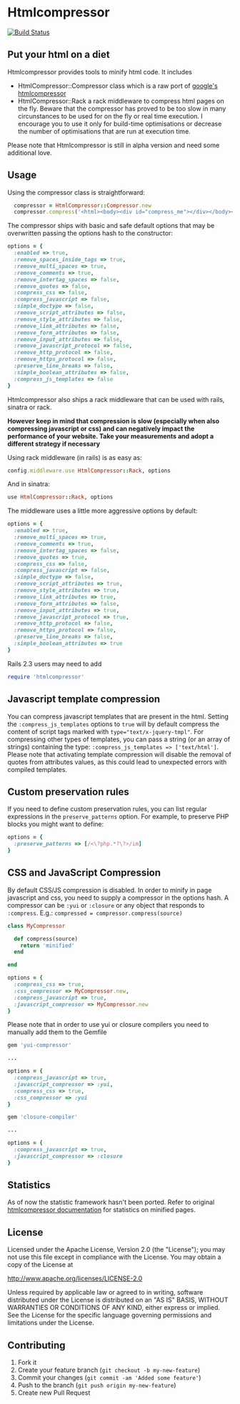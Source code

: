 # Htmlcompressor
[![Build Status](https://travis-ci.org/paolochiodi/htmlcompressor.svg?branch=master)](https://travis-ci.org/paolochiodi/htmlcompressor)

## Put your html on a diet

Htmlcompressor provides tools to minify html code.
It includes
- HtmlCompressor::Compressor class which is a raw port of [google's htmlcompressor](http://code.google.com/p/htmlcompressor/)
- HtmlCompressor::Rack a rack middleware to compress html pages on the fly.
Beware that the compressor has proved to be too slow in many circunstances to be used for on the fly or real time execution. I encourage you to use it only for build-time optimisations or decrease the number of optimisations that are run at execution time.

Please note that Htmlcompressor is still in alpha version and need some additional love.

## Usage

Using the compressor class is straightforward:

```ruby
  compressor = HtmlCompressor::Compressor.new
  compressor.compress('<html><body><div id="compress_me"></div></body></html>')
```

The compressor ships with basic and safe default options that may be overwritten passing the options hash to the constructor:

```ruby
options = {
  :enabled => true,
  :remove_spaces_inside_tags => true,
  :remove_multi_spaces => true,
  :remove_comments => true,
  :remove_intertag_spaces => false,
  :remove_quotes => false,
  :compress_css => false,
  :compress_javascript => false,
  :simple_doctype => false,
  :remove_script_attributes => false,
  :remove_style_attributes => false,
  :remove_link_attributes => false,
  :remove_form_attributes => false,
  :remove_input_attributes => false,
  :remove_javascript_protocol => false,
  :remove_http_protocol => false,
  :remove_https_protocol => false,
  :preserve_line_breaks => false,
  :simple_boolean_attributes => false,
  :compress_js_templates => false
}
```

Htmlcompressor also ships a rack middleware that can be used with rails, sinatra or rack.

**However keep in mind that compression is slow (especially when also compressing javascript or css) and can negatively impact the performance of your website. Take your measurements and adopt a different strategy if necessary**

Using rack middleware (in rails) is as easy as:

```ruby
config.middleware.use HtmlCompressor::Rack, options
```

And in sinatra:

```ruby
use HtmlCompressor::Rack, options
```

The middleware uses a little more aggressive options by default:

```ruby
options = {
  :enabled => true,
  :remove_multi_spaces => true,
  :remove_comments => true,
  :remove_intertag_spaces => false,
  :remove_quotes => true,
  :compress_css => false,
  :compress_javascript => false,
  :simple_doctype => false,
  :remove_script_attributes => true,
  :remove_style_attributes => true,
  :remove_link_attributes => true,
  :remove_form_attributes => false,
  :remove_input_attributes => true,
  :remove_javascript_protocol => true,
  :remove_http_protocol => false,
  :remove_https_protocol => false,
  :preserve_line_breaks => false,
  :simple_boolean_attributes => true
}
```

Rails 2.3 users may need to add
```ruby
require 'htmlcompressor'
```

## Javascript template compression

You can compress javascript templates that are present in the html.
Setting the `:compress_js_templates` options to `true` will by default compress the content of script tags marked with `type="text/x-jquery-tmpl"`.
For compressing other types of templates, you can pass a string (or an array of strings) containing the type: `:compress_js_templates => ['text/html']`.
Please note that activating template compression will disable the removal of quotes from attributes values, as this could lead to unexpected errors with compiled templates.


## Custom preservation rules

If you need to define custom preservation rules, you can list regular expressions in the `preserve_patterns` option. For example, to preserve PHP blocks you might want to define:

```ruby
options = {
  :preserve_patterns => [/<\?php.*?\?>/im]
}
```

## CSS and JavaScript Compression

By default CSS/JS compression is disabled.
In order to minify in page javascript and css, you need to supply a compressor in the options hash.
A compressor can be `:yui` or `:closure` or any object that responds to `:compress`. E.g.: `compressed = compressor.compress(source)`

```ruby
class MyCompressor

  def compress(source)
    return 'minified'
  end

end

options = {
  :compress_css => true,
  :css_compressor => MyCompressor.new,
  :compress_javascript => true,
  :javascript_compressor => MyCompressor.new
}
```

Please note that in order to use yui or closure compilers you need to manually add them to the Gemfile

```ruby
gem 'yui-compressor'

...

options = {
  :compress_javascript => true,
  :javascript_compressor => :yui,
  :compress_css => true,
  :css_compressor => :yui
}
```

```ruby
gem 'closure-compiler'

...

options = {
  :compress_javascript => true,
  :javascript_compressor => :closure
}
```

## Statistics

As of now the statistic framework hasn't been ported. Refer to original [htmlcompressor documentation](http://code.google.com/p/htmlcompressor/) for statistics on minified pages.

## License

Licensed under the Apache License, Version 2.0 (the "License");
you may not use this file except in compliance with the License.
You may obtain a copy of the License at

  http://www.apache.org/licenses/LICENSE-2.0

Unless required by applicable law or agreed to in writing, software
distributed under the License is distributed on an "AS IS" BASIS,
WITHOUT WARRANTIES OR CONDITIONS OF ANY KIND, either express or implied.
See the License for the specific language governing permissions and
limitations under the License.

## Contributing

1. Fork it
2. Create your feature branch (`git checkout -b my-new-feature`)
3. Commit your changes (`git commit -am 'Added some feature'`)
4. Push to the branch (`git push origin my-new-feature`)
5. Create new Pull Request
